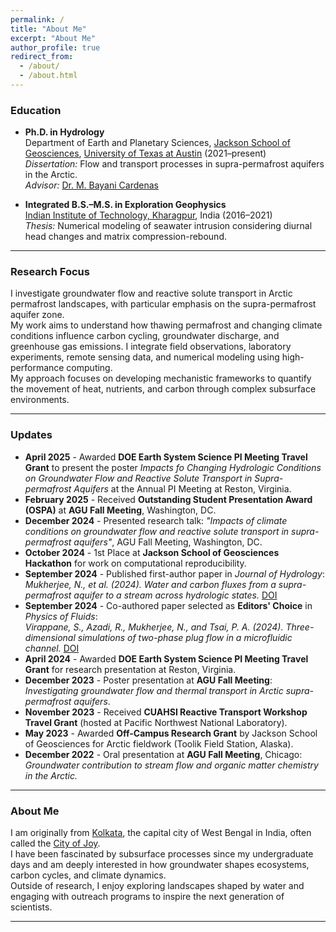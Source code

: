 ```yaml
---
permalink: /
title: "About Me"
excerpt: "About Me"
author_profile: true
redirect_from: 
  - /about/
  - /about.html
---
```


### Education
- **Ph.D. in Hydrology**  
  Department of Earth and Planetary Sciences, [Jackson School of Geosciences](https://www.jsg.utexas.edu/), [University of Texas at Austin](https://www.utexas.edu/) (2021–present)  
  *Dissertation:* Flow and transport processes in supra-permafrost aquifers in the Arctic.  
  *Advisor:* [Dr. M. Bayani Cardenas](https://www.jsg.utexas.edu/researcher/bayani_cardenas/)

- **Integrated B.S.–M.S. in Exploration Geophysics**  
  [Indian Institute of Technology, Kharagpur](http://www.iitkgp.ac.in/), India (2016–2021)  
  *Thesis:* Numerical modeling of seawater intrusion considering diurnal head changes and matrix compression-rebound.

---

### Research Focus
I investigate groundwater flow and reactive solute transport in Arctic permafrost landscapes, with particular emphasis on the supra-permafrost aquifer zone.  
My work aims to understand how thawing permafrost and changing climate conditions influence carbon cycling, groundwater discharge, and greenhouse gas emissions.
I integrate field observations, laboratory experiments, remote sensing data, and numerical modeling using high-performance computing.  
My approach focuses on developing mechanistic frameworks to quantify the movement of heat, nutrients, and carbon through complex subsurface environments.

---

### Updates
- **April 2025** - Awarded **DOE Earth System Science PI Meeting Travel Grant** to present the poster *Impacts fo Changing Hydrologic Conditions on Groundwater Flow and Reactive Solute Transport in Supra-permafrost Aquifers* at the Annual PI Meeting at Reston, Virginia.
- **February 2025** - Received **Outstanding Student Presentation Award (OSPA)** at **AGU Fall Meeting**, Washington, DC.
- **December 2024** - Presented research talk: *"Impacts of climate conditions on groundwater flow and reactive solute transport in supra-permafrost aquifers"*, AGU Fall Meeting, Washington, DC.
- **October 2024** - 1st Place at **Jackson School of Geosciences Hackathon** for work on computational reproducibility.
- **September 2024** - Published first-author paper in *Journal of Hydrology*:  
  *Mukherjee, N., et al. (2024). Water and carbon fluxes from a supra-permafrost aquifer to a stream across hydrologic states.* [DOI](https://doi.org/10.1016/j.jhydrol.2024.132285)
- **September 2024** - Co-authored paper selected as **Editors' Choice** in *Physics of Fluids*:  
  *Virappane, S., Azadi, R., Mukherjee, N., and Tsai, P. A. (2024). Three-dimensional simulations of two-phase plug flow in a microfluidic channel.* [DOI](https://doi.org/10.1063/5.0220101)
- **April 2024** - Awarded **DOE Earth System Science PI Meeting Travel Grant** for research presentation at Reston, Virginia.
- **December 2023** - Poster presentation at **AGU Fall Meeting**: *Investigating groundwater flow and thermal transport in Arctic supra-permafrost aquifers*.
- **November 2023** - Received **CUAHSI Reactive Transport Workshop Travel Grant** (hosted at Pacific Northwest National Laboratory).
- **May 2023** - Awarded **Off-Campus Research Grant** by Jackson School of Geosciences for Arctic fieldwork (Toolik Field Station, Alaska).
- **December 2022** - Oral presentation at **AGU Fall Meeting**, Chicago:  
  *Groundwater contribution to stream flow and organic matter chemistry in the Arctic.*

---

### About Me
I am originally from [Kolkata](https://en.wikipedia.org/wiki/Kolkata), the capital city of West Bengal in India, often called the [City of Joy](https://theculturetrip.com/asia/india/articles/why-kolkata-is-the-city-of-joy-in-25-instagram-photos/).  
I have been fascinated by subsurface processes since my undergraduate days and am deeply interested in how groundwater shapes ecosystems, carbon cycles, and climate dynamics.  
Outside of research, I enjoy exploring landscapes shaped by water and engaging with outreach programs to inspire the next generation of scientists.

---

